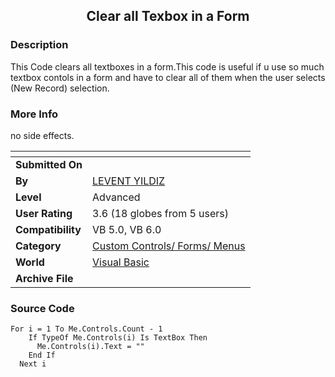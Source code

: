 ﻿<div align="center">

## Clear all Texbox in a Form


</div>

### Description

This Code clears all textboxes in a form.This code is useful if u use so much textbox contols in a form and have to clear all of them when the user selects (New Record) selection.
 
### More Info
 
no side effects.


<span>             |<span>
---                |---
**Submitted On**   |
**By**             |[LEVENT YILDIZ](https://github.com/Planet-Source-Code/PSCIndex/blob/master/ByAuthor/levent-yildiz.md)
**Level**          |Advanced
**User Rating**    |3.6 (18 globes from 5 users)
**Compatibility**  |VB 5\.0, VB 6\.0
**Category**       |[Custom Controls/ Forms/  Menus](https://github.com/Planet-Source-Code/PSCIndex/blob/master/ByCategory/custom-controls-forms-menus__1-4.md)
**World**          |[Visual Basic](https://github.com/Planet-Source-Code/PSCIndex/blob/master/ByWorld/visual-basic.md)
**Archive File**   |[](https://github.com/Planet-Source-Code/levent-yildiz-clear-all-texbox-in-a-form__1-9028/archive/master.zip)





### Source Code

```
For i = 1 To Me.Controls.Count - 1
    If TypeOf Me.Controls(i) Is TextBox Then
      Me.Controls(i).Text = ""
    End If
  Next i
```


